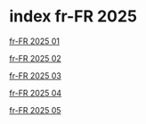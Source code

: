 # index fr-FR 2025

<a href="./01">fr-FR 2025 01</a>

<a href="./02">fr-FR 2025 02</a>

<a href="./03">fr-FR 2025 03</a>

<a href="./04">fr-FR 2025 04</a>

<a href="./05">fr-FR 2025 05</a>
